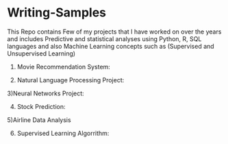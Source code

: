 # Writing-Samples
This Repo contains Few of my projects that I have worked on over the years and includes Predictive and statistical analyses using Python, R, SQL languages and also Machine Learning concepts such as (Supervised and Unsupervised Learning) 

1) Movie Recommendation System:





2) Natural Language Processing Project:




3)Neural Networks Project:





4) Stock Prediction:





5)Airline Data Analysis



6) Supervised Learning Algorrithm:
